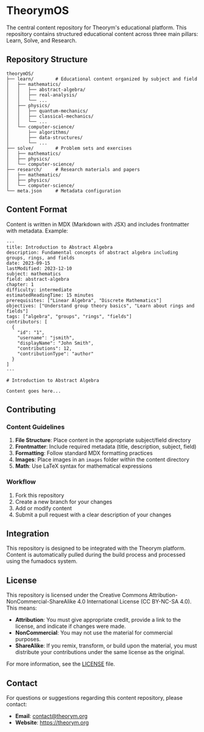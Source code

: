 # TheorymOS

The central content repository for Theorym's educational platform. This repository contains structured educational content across three main pillars: Learn, Solve, and Research.

## Repository Structure

```
theorymOS/
├── learn/        # Educational content organized by subject and field
│   ├── mathematics/
│   │   ├── abstract-algebra/
│   │   ├── real-analysis/
│   │   └── ...
│   ├── physics/
│   │   ├── quantum-mechanics/
│   │   ├── classical-mechanics/
│   │   └── ...
│   └── computer-science/
│       ├── algorithms/
│       ├── data-structures/
│       └── ...
├── solve/        # Problem sets and exercises
│   ├── mathematics/
│   ├── physics/
│   └── computer-science/
├── research/     # Research materials and papers
│   ├── mathematics/
│   ├── physics/
│   └── computer-science/
└── meta.json     # Metadata configuration
```

## Content Format

Content is written in MDX (Markdown with JSX) and includes frontmatter with metadata. Example:

```mdx
---
title: Introduction to Abstract Algebra
description: Fundamental concepts of abstract algebra including groups, rings, and fields
date: 2023-09-15
lastModified: 2023-12-10
subject: mathematics
field: abstract-algebra
chapter: 1
difficulty: intermediate
estimatedReadingTime: 15 minutes
prerequisites: ["Linear Algebra", "Discrete Mathematics"]
objectives: ["Understand group theory basics", "Learn about rings and fields"]
tags: ["algebra", "groups", "rings", "fields"]
contributors: [
  {
    "id": "1",
    "username": "jsmith",
    "displayName": "John Smith",
    "contributions": 12,
    "contributionType": "author"
  }
]
---

# Introduction to Abstract Algebra

Content goes here...
```

## Contributing

### Content Guidelines

1. **File Structure**: Place content in the appropriate subject/field directory
2. **Frontmatter**: Include required metadata (title, description, subject, field)
3. **Formatting**: Follow standard MDX formatting practices
4. **Images**: Place images in an `images` folder within the content directory
5. **Math**: Use LaTeX syntax for mathematical expressions

### Workflow

1. Fork this repository
2. Create a new branch for your changes
3. Add or modify content
4. Submit a pull request with a clear description of your changes

## Integration

This repository is designed to be integrated with the Theorym platform. Content is automatically pulled during the build process and processed using the fumadocs system.

## License

This repository is licensed under the Creative Commons Attribution-NonCommercial-ShareAlike 4.0 International License (CC BY-NC-SA 4.0). This means:

- **Attribution**: You must give appropriate credit, provide a link to the license, and indicate if changes were made.
- **NonCommercial**: You may not use the material for commercial purposes.
- **ShareAlike**: If you remix, transform, or build upon the material, you must distribute your contributions under the same license as the original.

For more information, see the [LICENSE](LICENSE) file.

## Contact

For questions or suggestions regarding this content repository, please contact:

- **Email**: contact@theorym.org
- **Website**: https://theorym.org
